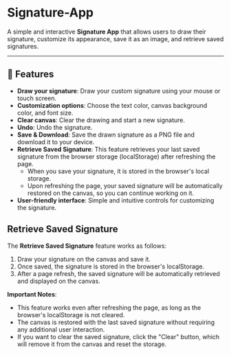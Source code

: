 # Signature-App

A simple and interactive **Signature App** that allows users to draw their signature, customize its appearance, save it as an image, and retrieve saved signatures.  

---

## 🌟 Features
- **Draw your signature**: Draw your custom signature using your mouse or touch screen.
- **Customization options**: Choose the text color, canvas background color, and font size.
- **Clear canvas**: Clear the drawing and start a new signature.
- **Undo**: Undo the signature.
- **Save & Download**: Save the drawn signature as a PNG file and download it to your device.
- **Retrieve Saved Signature**: This feature retrieves your last saved signature from the browser storage (localStorage) after refreshing the page.
  - When you save your signature, it is stored in the browser's local storage.
  - Upon refreshing the page, your saved signature will be automatically restored on the canvas, so you can continue working on it.
- **User-friendly interface**: Simple and intuitive controls for customizing the signature.

## Retrieve Saved Signature
The **Retrieve Saved Signature** feature works as follows:
1. Draw your signature on the canvas and save it.
2. Once saved, the signature is stored in the browser's localStorage.
3. After a page refresh, the saved signature will be automatically retrieved and displayed on the canvas.

**Important Notes**:
- This feature works even after refreshing the page, as long as the browser's localStorage is not cleared.
- The canvas is restored with the last saved signature without requiring any additional user interaction.
- If you want to clear the saved signature, click the "Clear" button, which will remove it from the canvas and reset the storage.